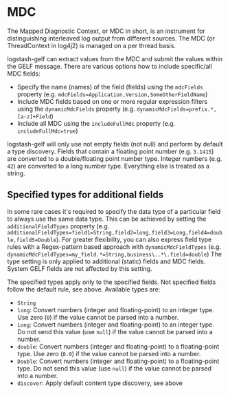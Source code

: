 # MDC

The Mapped Diagnostic Context, or MDC in short, is an instrument for distinguishing interleaved log output from different sources. 
The MDC (or ThreadContext in log4j2) is managed on a per thread basis.
 
logstash-gelf can extract values from the MDC and submit the values within the GELF message. There are various options
how to include specific/all MDC fields:

* Specify the name (names) of the field (fields) using the `mdcFields` property (e.g. `mdcFields=Application,Version,SomeOtherFieldName`)
* Include MDC fields based on one or more regular expression filters using the `dynamicMdcFields` property (e.g. `dynamicMdcFields=prefix.*,[a-z]+Field`)
* Include all MDC using the `includeFullMdc` property (e.g. `includeFullMdc=true`)

logstash-gelf will only use not empty fields (not null) and perform by default a type discovery. 
Fields that contain a floating point number (e.g. `3.1415`) are converted to a double/floating point number type.
Integer numbers (e.g. `42`) are converted to a long number type. Everything else is treated as a string.
 
## Specified types for additional fields

In some rare cases it's required to specify the data type of a particular field to always use the same data type.
This can be achieved by setting the `additionalFieldTypes` property (e.g. `additionalFieldTypes=field1=String,field2=long,field3=Long,field4=double,field5=Double`). For greater flexibility, you can also express field type rules with a Regex-pattern based approach with `dynamicMdcFieldTypes` (e.g. `dynamicMdcFieldTypes=my_field.*=String,business\..*\.field=double`)
The type setting is only applied to additional (static) fields and MDC fields. System GELF fields are not affected by this setting.

The specified types apply only to the specified fields. Not specified fields follow the default rule, see above. Available types are:

* `String`
* `long`: Convert numbers (integer and floating-point) to an integer type. Use zero (`0`) if the value cannot be parsed into a number.
* `Long`: Convert numbers (integer and floating-point) to an integer type. Do not send this value (use `null`) if the value cannot be parsed into a number.
* `double`: Convert numbers (integer and floating-point) to a floating-point type. Use zero (`0.0`) if the value cannot be parsed into a number.
* `Double`: Convert numbers (integer and floating-point) to a floating-point type. Do not send this value (use `null`) if the value cannot be parsed into a number.
* `discover`: Apply default content type discovery, see above
